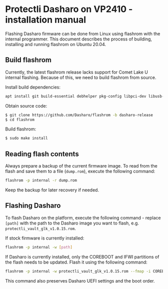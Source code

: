 # Protectli Dasharo on VP2410 - installation manual

Flashing Dasharo firmware can be done from Linux using flashrom with the internal
programmer. This document describes the process of building, installing and
running flashrom on Ubuntu 20.04.

## Build flashrom

Currently, the latest flashrom release lacks support for Comet Lake U internal
flashing. Because of this, we need to build flashrom from source.

Install build dependencies:

```bash
apt install git build-essential debhelper pkg-config libpci-dev libusb-1.0-0-dev libftdi1-dev meson
```

Obtain source code:

```bash
$ git clone https://github.com/Dasharo/flashrom -b dasharo-release
$ cd flashrom
```

Build flashrom:

```bash
$ sudo make install
```

## Reading flash contents

Always prepare a backup of the current firmware image. To read from the flash
and save them to a file (`dump.rom`), execute the following command:

```bash
flashrom -p internal -r dump.rom
```

Keep the backup for later recovery if needed.

## Flashing Dasharo

To flash Dasharo on the platform, execute the following command - replace `[path]`
with the path to the Dasharo image you want to flash, e.g. `protectli_vault_glk_v1.0.15.rom`.

If stock firmware is currently installed:

```bash
flashrom -p internal -w [path]
```

If Dasharo is currently installed, only the COREBOOT and IFWI partitions of the
flash needs to be updated. Flash it using the following command:

```bash
flashrom -p internal -w protectli_vault_glk_v1.0.15.rom --fmap -i COREBOOT -i IFWI
```

This command also preserves Dasharo UEFI settings and the boot order.
